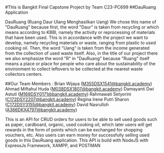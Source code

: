 #This is Bangkit Final Capstone Project by Team C23-PC699
##DauRuang Application

DauRuang (Ruang Daur Ulang Menghasilkan Uang) We chose this name of "DauRuang" because first, the word "Daur" is taken from recycling or which means according to KBBI, namely the activity or reprocessing of materials that have been used. This is in accordance with the project we want to develop, namely recycling materials or waste, ranging from plastic to used cooking oil. Then, the word "Uang" is taken from the income generated from the collection of used waste itself. Also, in the title of our project there we also emphasize the word "R" in "DauRuang" because "Ruang" itself means a place or place for people who care about the sustainability of the environment to collect leftovers to be collected at the nearest waste collectors centers.

##Our Team Members :
Brian Wijaya (M355DSX1541@bangkit.academy)
Ahmad Miftahul Huda (M038DSX1807@bangkit.academy)
Damayanti Dwi Astuti (M169DSY0171@bangkit.academy)
Rahmawati Setyorini (C172DSY2207@bangkit.academy)
Regina Irene Putri Sharon (C172DSY3155@bangkit.academy)
David Nasrulloh (A366DKX4797@bangkit.academy)

This is an API for CRUD orders for users to be able to sell used goods such as paper, cardboard, organic, used cooking oil, which later users will get rewards in the form of points which can be exchanged for shopping vouchers, etc. Also users can earn money for successfully selling used goods in this DauRuang application. This API is build with NodeJS with ExpressJs Framework, XAMPP, and POSTMAN

